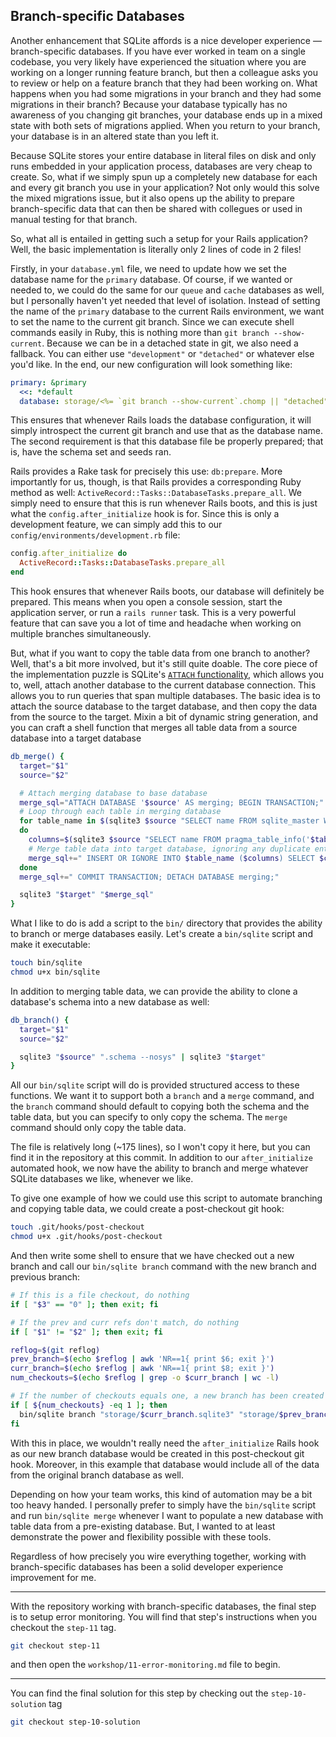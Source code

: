 ## Branch-specific Databases

Another enhancement that SQLite affords is a nice developer experience — branch-specific databases. If you have ever worked in team on a single codebase, you very likely have experienced the situation where you are working on a longer running feature branch, but then a colleague asks you to review or help on a feature branch that they had been working on. What happens when you had some migrations in your branch and they had some migrations in their branch? Because your database typically has no awareness of you changing git branches, your database ends up in a mixed state with both sets of migrations applied. When you return to your branch, your database is in an altered state than you left it.

Because SQLite stores your entire database in literal files on disk and only runs embedded in your application process, databases are very cheap to create. So, what if we simply spun up a completely new database for each and every git branch you use in your application? Not only would this solve the mixed migrations issue, but it also opens up the ability to prepare branch-specific data that can then be shared with collegues or used in manual testing for that branch.

So, what all is entailed in getting such a setup for your Rails application? Well, the basic implementation is literally only 2 lines of code in 2 files!

Firstly, in your `database.yml` file, we need to update how we set the database name for the `primary` database. Of course, if we wanted or needed to, we could do the same for our `queue` and `cache` databases as well, but I personally haven't yet needed that level of isolation. Instead of setting the name of the `primary` database to the current Rails environment, we want to set the name to the current git branch. Since we can execute shell commands easily in Ruby, this is nothing more than `git branch --show-current`. Because we can be in a detached state in git, we also need a fallback. You can either use `"development"` or `"detached"` or whatever else you'd like. In the end, our new configuration will look something like:

```yaml
primary: &primary
  <<: *default
  database: storage/<%= `git branch --show-current`.chomp || "detached" %>.sqlite3
```

This ensures that whenever Rails loads the database configuration, it will simply introspect the current git branch and use that as the database name. The second requirement is that this database file be properly prepared; that is, have the schema set and seeds ran.

Rails provides a Rake task for precisely this use: `db:prepare`. More importantly for us, though, is that Rails provides a corresponding Ruby method as well: `ActiveRecord::Tasks::DatabaseTasks.prepare_all`. We simply need to ensure that this is run whenever Rails boots, and this is just what the `config.after_initialize` hook is for. Since this is only a development feature, we can simply add this to our `config/environments/development.rb` file:

```ruby
config.after_initialize do
  ActiveRecord::Tasks::DatabaseTasks.prepare_all
end
```

This hook ensures that whenever Rails boots, our database will definitely be prepared. This means when you open a console session, start the application server, or run a `rails runner` task. This is a very powerful feature that can save you a lot of time and headache when working on multiple branches simultaneously.

But, what if you want to copy the table data from one branch to another? Well, that's a bit more involved, but it's still quite doable. The core piece of the implementation puzzle is SQLite's [`ATTACH` functionality](https://www.sqlite.org/lang_attach.html), which allows you to, well, attach another database to the current database connection. This allows you to run queries that span multiple databases. The basic idea is to attach the source database to the target database, and then copy the data from the source to the target. Mixin a bit of dynamic string generation, and you can craft a shell function that merges all table data from a source database into a target database

```sh
db_merge() {
  target="$1"
  source="$2"

  # Attach merging database to base database
  merge_sql="ATTACH DATABASE '$source' AS merging; BEGIN TRANSACTION;"
  # Loop through each table in merging database
  for table_name in $(sqlite3 $source "SELECT name FROM sqlite_master WHERE type = 'table';")
  do
    columns=$(sqlite3 $source "SELECT name FROM pragma_table_info('$table_name');" | tr '\n' ',' | sed 's/.$//')
    # Merge table data into target database, ignoring any duplicate entries
    merge_sql+=" INSERT OR IGNORE INTO $table_name ($columns) SELECT $columns FROM merging.$table_name;"
  done
  merge_sql+=" COMMIT TRANSACTION; DETACH DATABASE merging;"

  sqlite3 "$target" "$merge_sql"
}
```

What I like to do is add a script to the `bin/` directory that provides the ability to branch or merge databases easily. Let's create a `bin/sqlite` script and make it executable:

```sh
touch bin/sqlite
chmod u+x bin/sqlite
```

In addition to merging table data, we can provide the ability to clone a database's schema into a new database as well:

```sh
db_branch() {
  target="$1"
  source="$2"

  sqlite3 "$source" ".schema --nosys" | sqlite3 "$target"
}
```

All our `bin/sqlite` script will do is provided structured access to these functions. We want it to support both a `branch` and a `merge` command, and the `branch` command should default to copying both the schema and the table data, but you can specify to only copy the schema. The `merge` command should only copy the table data.

The file is relatively long (~175 lines), so I won't copy it here, but you can find it in the repository at this commit. In addition to our `after_initialize` automated hook, we now have the ability to branch and merge whatever SQLite databases we like, whenever we like.

To give one example of how we could use this script to automate branching and copying table data, we could create a post-checkout git hook:


```sh
touch .git/hooks/post-checkout
chmod u+x .git/hooks/post-checkout
```

And then write some shell to ensure that we have checked out a new branch and call our `bin/sqlite branch` command with the new branch and previous branch:

```sh
# If this is a file checkout, do nothing
if [ "$3" == "0" ]; then exit; fi

# If the prev and curr refs don't match, do nothing
if [ "$1" != "$2" ]; then exit; fi

reflog=$(git reflog)
prev_branch=$(echo $reflog | awk 'NR==1{ print $6; exit }')
curr_branch=$(echo $reflog | awk 'NR==1{ print $8; exit }')
num_checkouts=$(echo $reflog | grep -o $curr_branch | wc -l)

# If the number of checkouts equals one, a new branch has been created
if [ ${num_checkouts} -eq 1 ]; then
  bin/sqlite branch "storage/$curr_branch.sqlite3" "storage/$prev_branch.sqlite3" --with-data
fi
```

With this in place, we wouldn't really need the `after_initialize` Rails hook as our new branch database would be created in this post-checkout git hook. Moreover, in this example that database would include all of the data from the original branch database as well.

Depending on how your team works, this kind of automation may be a bit too heavy handed. I personally prefer to simply have the `bin/sqlite` script and run `bin/sqlite merge` whenever I want to populate a new database with table data from a pre-existing database. But, I wanted to at least demonstrate the power and flexibility possible with these tools.

Regardless of how precisely you wire everything together, working with branch-specific databases has been a solid developer experience improvement for me.

- - -

With the repository working with branch-specific databases, the final step is to setup error monitoring. You will find that step's instructions when you checkout the `step-11` tag.

```sh
git checkout step-11
```

and then open the `workshop/11-error-monitoring.md` file to begin.

- - -

You can find the final solution for this step by checking out the `step-10-solution` tag

```sh
git checkout step-10-solution
```
